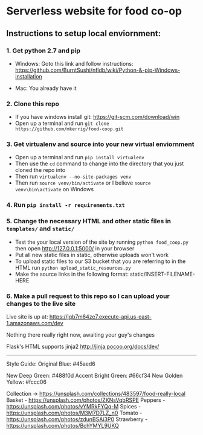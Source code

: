 # Serverless website for food co-op

## Instructions to setup local enviornment:

### 1. Get python 2.7 and pip

  * Windows: Goto this link and follow instructions: https://github.com/BurntSushi/nfldb/wiki/Python-&-pip-Windows-installation

  * Mac: You already have it
### 2. Clone this repo
  * If you have windows install git: https://git-scm.com/download/win
  * Open up a terminal and run `git clone https://github.com/mkerrig/food-coop.git`


### 3. Get virtualenv and source into your new virtual enviornment
  * Open up a terminal and run `pip install virtualenv`
  * Then use the `cd` command to change into the directory that you just cloned the repo into
  * Then run `virtualenv --no-site-packages venv`
  * Then run `source venv/bin/activate` or I believe `source venv\bin\activate` on Windows

### 4. Run `pip install -r requirements.txt`

### 5. Change the necessary HTML and other static files in `templates/` and `static/`
  * Test the your local version of the site by running `python food_coop.py` then open http://127.0.0.1:5000/ in your browser
  * Put all new static files in static, otherwise uploads won't work
  * To upload static files to our S3 bucket that you are referring to in the HTML run `python upload_static_resources.py`
  * Make the source links in the following format: static/INSERT-FILENAME-HERE

### 6. Make a pull request to this repo so I can upload your changes to the live site

Live site is up at: https://jqb7m64ze7.execute-api.us-east-1.amazonaws.com/dev

Nothing there really right now, awaiting your guy's changes

Flask's HTML supports jinja2 http://jinja.pocoo.org/docs/dev/



************

Style Guide:
Original Blue: #45aed6

New Deep Green: #488f0d
Accent Bright Green: #66cf34
New Golden Yellow: #fccc06

Collection -> https://unsplash.com/collections/483597/food-really-local
Basket - https://unsplash.com/photos/ZKNsVqbRSPE
Peppers - https://unsplash.com/photos/vYMRkFYQq-M
Spices - https://unsplash.com/photos/M3M7D7LZ_n0
Tomato - https://unsplash.com/photos/zdunBSAi3P0
Strawberry - https://unsplash.com/photos/BchYMYL9UKQ
